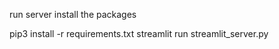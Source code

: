 run server 
install the packages


pip3 install -r requirements.txt
streamlit run streamlit_server.py

